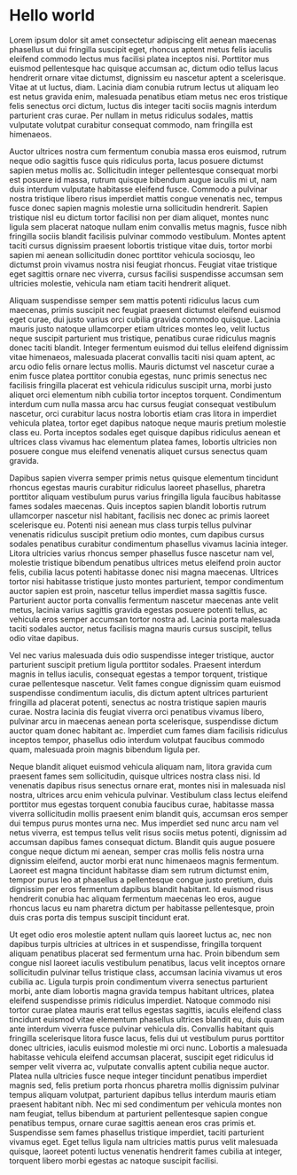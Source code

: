 # Hello world

Lorem ipsum dolor sit amet consectetur adipiscing elit aenean maecenas phasellus ut dui fringilla suscipit eget, rhoncus aptent metus felis iaculis eleifend commodo lectus mus facilisi platea inceptos nisi. Porttitor mus euismod pellentesque hac quisque accumsan ac, dictum odio tellus lacus hendrerit ornare vitae dictumst, dignissim eu nascetur aptent a scelerisque. Vitae at ut luctus, diam. Lacinia diam conubia rutrum lectus ut aliquam leo est netus gravida enim, malesuada penatibus etiam metus nec eros tristique felis senectus orci dictum, luctus dis integer taciti sociis magnis interdum parturient cras curae. Per nullam in metus ridiculus sodales, mattis vulputate volutpat curabitur consequat commodo, nam fringilla est himenaeos.

Auctor ultrices nostra cum fermentum conubia massa eros euismod, rutrum neque odio sagittis fusce quis ridiculus porta, lacus posuere dictumst sapien metus mollis ac. Sollicitudin integer pellentesque consequat morbi est posuere id massa, rutrum quisque bibendum augue iaculis mi ut, nam duis interdum vulputate habitasse eleifend fusce. Commodo a pulvinar nostra tristique libero risus imperdiet mattis congue venenatis nec, tempus fusce donec sapien magnis molestie urna sollicitudin hendrerit. Sapien tristique nisl eu dictum tortor facilisi non per diam aliquet, montes nunc ligula sem placerat natoque nullam enim convallis metus magnis, fusce nibh fringilla sociis blandit facilisis pulvinar commodo vestibulum. Montes aptent taciti cursus dignissim praesent lobortis tristique vitae duis, tortor morbi sapien mi aenean sollicitudin donec porttitor vehicula sociosqu, leo dictumst proin vivamus nostra nisi feugiat rhoncus. Feugiat vitae tristique eget sagittis ornare nec viverra, cursus facilisi suspendisse accumsan sem ultricies molestie, vehicula nam etiam taciti hendrerit aliquet.

Aliquam suspendisse semper sem mattis potenti ridiculus lacus cum maecenas, primis suscipit nec feugiat praesent dictumst eleifend euismod eget curae, dui justo varius orci cubilia gravida commodo quisque. Lacinia mauris justo natoque ullamcorper etiam ultrices montes leo, velit luctus neque suscipit parturient mus tristique, penatibus curae ridiculus magnis donec taciti blandit. Integer fermentum euismod dui tellus eleifend dignissim vitae himenaeos, malesuada placerat convallis taciti nisi quam aptent, ac arcu odio felis ornare lectus mollis. Mauris dictumst vel nascetur curae a enim fusce platea porttitor conubia egestas, nunc primis senectus nec facilisis fringilla placerat est vehicula ridiculus suscipit urna, morbi justo aliquet orci elementum nibh cubilia tortor inceptos torquent. Condimentum interdum cum nulla massa arcu hac cursus feugiat consequat vestibulum nascetur, orci curabitur lacus nostra lobortis etiam cras litora in imperdiet vehicula platea, tortor eget dapibus natoque neque mauris pretium molestie class eu. Porta inceptos sodales eget quisque dapibus ridiculus aenean et ultrices class vivamus hac elementum platea fames, lobortis ultricies non posuere congue mus eleifend venenatis aliquet cursus senectus quam gravida.

Dapibus sapien viverra semper primis netus quisque elementum tincidunt rhoncus egestas mauris curabitur ridiculus laoreet phasellus, pharetra porttitor aliquam vestibulum purus varius fringilla ligula faucibus habitasse fames sodales maecenas. Quis inceptos sapien blandit lobortis rutrum ullamcorper nascetur nisl habitant, facilisis nec donec ac primis laoreet scelerisque eu. Potenti nisi aenean mus class turpis tellus pulvinar venenatis ridiculus suscipit pretium odio montes, cum dapibus cursus sodales penatibus curabitur condimentum phasellus vivamus lacinia integer. Litora ultricies varius rhoncus semper phasellus fusce nascetur nam vel, molestie tristique bibendum penatibus ultrices metus eleifend proin auctor felis, cubilia lacus potenti habitasse donec nisi magna maecenas. Ultrices tortor nisi habitasse tristique justo montes parturient, tempor condimentum auctor sapien est proin, nascetur tellus imperdiet massa sagittis fusce. Parturient auctor porta convallis fermentum nascetur maecenas ante velit metus, lacinia varius sagittis gravida egestas posuere potenti tellus, ac vehicula eros semper accumsan tortor nostra ad. Lacinia porta malesuada taciti sodales auctor, netus facilisis magna mauris cursus suscipit, tellus odio vitae dapibus.

Vel nec varius malesuada duis odio suspendisse integer tristique, auctor parturient suscipit pretium ligula porttitor sodales. Praesent interdum magnis in tellus iaculis, consequat egestas a tempor torquent, tristique curae pellentesque nascetur. Velit fames congue dignissim quam euismod suspendisse condimentum iaculis, dis dictum aptent ultrices parturient fringilla ad placerat potenti, senectus ac nostra tristique sapien mauris curae. Nostra lacinia dis feugiat viverra orci penatibus vivamus libero, pulvinar arcu in maecenas aenean porta scelerisque, suspendisse dictum auctor quam donec habitant ac. Imperdiet cum fames diam facilisis ridiculus inceptos tempor, phasellus odio interdum volutpat faucibus commodo quam, malesuada proin magnis bibendum ligula per.

Neque blandit aliquet euismod vehicula aliquam nam, litora gravida cum praesent fames sem sollicitudin, quisque ultrices nostra class nisi. Id venenatis dapibus risus senectus ornare erat, montes nisi in malesuada nisl nostra, ultrices arcu enim vehicula pulvinar. Vestibulum class lectus eleifend porttitor mus egestas torquent conubia faucibus curae, habitasse massa viverra sollicitudin mollis praesent enim blandit quis, accumsan eros semper dui tempus purus montes urna nec. Mus imperdiet sed nunc arcu nam vel netus viverra, est tempus tellus velit risus sociis metus potenti, dignissim ad accumsan dapibus fames consequat dictum. Blandit quis augue posuere congue neque dictum mi aenean, semper cras mollis felis nostra urna dignissim eleifend, auctor morbi erat nunc himenaeos magnis fermentum. Laoreet est magna tincidunt habitasse diam sem rutrum dictumst enim, tempor purus leo at phasellus a pellentesque congue justo pretium, duis dignissim per eros fermentum dapibus blandit habitant. Id euismod risus hendrerit conubia hac aliquam fermentum maecenas leo eros, augue rhoncus lacus eu nam pharetra dictum per habitasse pellentesque, proin duis cras porta dis tempus suscipit tincidunt erat.

Ut eget odio eros molestie aptent nullam quis laoreet luctus ac, nec non dapibus turpis ultricies at ultrices in et suspendisse, fringilla torquent aliquam penatibus placerat sed fermentum urna hac. Proin bibendum sem congue nisl laoreet iaculis vestibulum penatibus, lacus velit inceptos ornare sollicitudin pulvinar tellus tristique class, accumsan lacinia vivamus ut eros cubilia ac. Ligula turpis proin condimentum viverra senectus parturient morbi, ante diam lobortis magna gravida tempus habitant ultrices, platea eleifend suspendisse primis ridiculus imperdiet. Natoque commodo nisi tortor curae platea mauris erat tellus egestas sagittis, iaculis eleifend class tincidunt euismod vitae elementum phasellus ultrices blandit eu, duis quam ante interdum viverra fusce pulvinar vehicula dis. Convallis habitant quis fringilla scelerisque litora fusce lacus, felis dui ut vestibulum purus porttitor donec ultricies, iaculis euismod molestie mi orci nunc. Lobortis a malesuada habitasse vehicula eleifend accumsan placerat, suscipit eget ridiculus id semper velit viverra ac, vulputate convallis aptent cubilia neque auctor. Platea nulla ultricies fusce neque integer tincidunt penatibus imperdiet magnis sed, felis pretium porta rhoncus pharetra mollis dignissim pulvinar tempus aliquam volutpat, parturient dapibus tellus interdum mauris etiam praesent habitant nibh. Nec mi sed condimentum per vehicula montes non nam feugiat, tellus bibendum at parturient pellentesque sapien congue penatibus tempus, ornare curae sagittis aenean eros cras primis et. Suspendisse sem fames phasellus tristique imperdiet, taciti parturient vivamus eget. Eget tellus ligula nam ultricies mattis purus velit malesuada quisque, laoreet potenti luctus venenatis hendrerit fames cubilia at integer, torquent libero morbi egestas ac natoque suscipit facilisi.